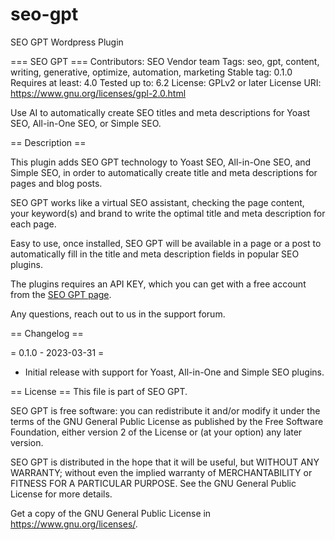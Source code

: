 # seo-gpt
SEO GPT Wordpress Plugin

=== SEO GPT ===
Contributors: SEO Vendor team
Tags: seo, gpt, content, writing, generative, optimize, automation, marketing
Stable tag: 0.1.0
Requires at least: 4.0
Tested up to: 6.2
License: GPLv2 or later
License URI: https://www.gnu.org/licenses/gpl-2.0.html

Use AI to automatically create SEO titles and meta descriptions for Yoast SEO, All-in-One SEO, or Simple SEO.

== Description ==

This plugin adds SEO GPT technology to Yoast SEO, All-in-One SEO, and Simple SEO, in order to automatically create title and meta descriptions for pages and blog posts.

SEO GPT works like a virtual SEO assistant, checking the page content, your keyword(s) and brand to write the optimal title and meta description for each page.

Easy to use, once installed, SEO GPT will be available in a page or a post to automatically fill in the title and meta description fields in popular SEO plugins.

The plugins requires an API KEY, which you can get with a free account from the [SEO GPT page](https://seovendor.co/seo-gpt).

Any questions, reach out to us in the support forum.

== Changelog ==

= 0.1.0 - 2023-03-31 =

* Initial release with support for Yoast, All-in-One and Simple SEO plugins.

== License ==
This file is part of SEO GPT.

SEO GPT is free software: you can redistribute it and/or modify it under the terms of the GNU General Public License as published by the Free Software Foundation, either version 2 of the License or (at your option) any later version.

SEO GPT is distributed in the hope that it will be useful, but WITHOUT ANY WARRANTY; without even the implied warranty of MERCHANTABILITY or FITNESS FOR A PARTICULAR PURPOSE. See the GNU General Public License for more details.

Get a copy of the GNU General Public License in <https://www.gnu.org/licenses/>.
